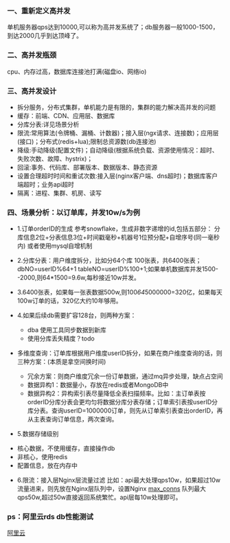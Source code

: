 ### 一、重新定义高并发
单机服务器qps达到10000,可以称为高并发系统了；db服务器一般1000-1500，到达2000几乎到达顶峰了。

### 二、高并发瓶颈
 cpu、内存过高，数据库连接池打满(磁盘io、网络io)

### 三、高并发设计

* 拆分服务，分布式集群，单机能力是有限的，集群的能力解决高并发的问题
* 缓存：前端、CDN、应用层、数据库
* 分库分表:详见场景分析
* 限流:常用算法(令牌桶、漏桶、计数器)；接入层(ngx请求、连接数)；应用层(接口)；分布式(redis+lua);限制总资源数(db连接池)
* 降级:手动降级(配置文件)；自动降级(根据系统负载、资源使用情况：超时、失败次数、故障、hystrix)；
* 回滚:事务、代码库、部署版本、数据版本、静态资源
* 设置合理超时时间和重试次数:接入层(nginx客户端、dns超时)；数据库客户端超时；业务api超时
* 隔离：进程、集群、机房、读写

### 四、场景分析：以订单库，并发10w/s为例
* 1.订单orderID的生成
 参考snowflake，生成非数字递增的id,包括五部分： 分库信息2位+分表信息3位+时间戳毫秒+机器号1位预分配+自增序号(同一毫秒内) 或者使用mysql自增机制
* 2.分库分表：用户维度拆分，比如分64个库 100张表，共6400张表；dbNO=userID%64+1 tableNO=userID%100+1;如果单机数据库并发1500--2000,则64*1500=9.6w,每秒接近10w并发。
* 3.6400张表，如果每一张表数据500w,则100*64*5000000=320亿，如果每天100w订单的话，320亿大约10年够用。
* 4.如果后续db需要扩容128台，则两种方案：
  - dba 使用工具同步数据到新库
  - 使用分库丢失精度？todo

* 多维度查询：订单库根据用户维度userID拆分，如果在商户维度查询的话，则三种方案：(本质是拿空间换时间)
   - 冗余方案：则商户维度冗余一份订单数据，通过mq异步处理，缺点占空间
   - 数据异构1：数据量小，存放在redis或者MongoDB中
   - 数据异构2：异构索引表尽量降低全表扫描频率。比如：主订单表按orderID分库分表会更均匀将数据分库分表存储；订单索引表按userID分库分表。查询userID=1000000订单，则先从订单索引表查出orderID，再从主表查询订单信息，两次查询。

* 5.数据存储级别
 - 核心数据，不使用缓存，直接操作db
 - 非核心，使用redis
 - 配置信息，放在内存中
* 6.限流：接入层Nginx层流量过滤
  比如：api最大处理qps10w，如果超过10w流量进来，则先放在Nginx层队列中，设置Nginx [max_conns](http://nginx.org/en/docs/http/ngx_http_upstream_module.html) 队列最大qps50w,超过50w直接返回系统繁忙。api层每10w处理即可。



### ps：阿里云rds db性能测试
[阿里云](https://yq.aliyun.com/articles/708050?spm=5176.10695662.1996646101.searchclickresult.3a2513b7M3wylv&aly_as=u4Q-KJrN)
